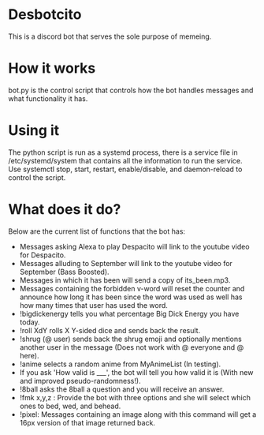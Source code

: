 # Desbotcito

This is a discord bot that serves the sole purpose of memeing.

# How it works

bot.py is the control script that controls how the bot handles messages and what functionality it has.

# Using it

The python script is run as a systemd process, there is a service file in /etc/systemd/system that contains all the information to run the service.
Use systemctl stop, start, restart, enable/disable, and daemon-reload to control the script.

# What does it do?

Below are the current list of functions that the bot has:

* Messages asking Alexa to play Despacito will link to the youtube video for Despacito.
* Messages alluding to September will link to the youtube video for September (Bass Boosted).
* Messages in which it has been will send a copy of its_been.mp3.
* Messages containing the forbidden v-word will reset the counter and announce how long it has been since the word was used as well has how many times that user has used the word.
* !bigdickenergy tells you what percentage Big Dick Energy you have today.
* !roll XdY rolls X Y-sided dice and sends back the result.
* !shrug (@ user) sends back the shrug emoji and optionally mentions another user in the message (Does not work with @ everyone and @ here).
* !anime selects a random anime from MyAnimeList (In testing).
* If you ask 'How valid is ___', the bot will tell you how valid it is (With new and improved pseudo-randomness!).
* !8ball asks the 8ball a question and you will receive an answer.
* !fmk x,y,z : Provide the bot with three options and she will select which ones to bed, wed, and behead.
* !pixel: Messages containing an image along with this command will get a 16px version of that image returned back.
